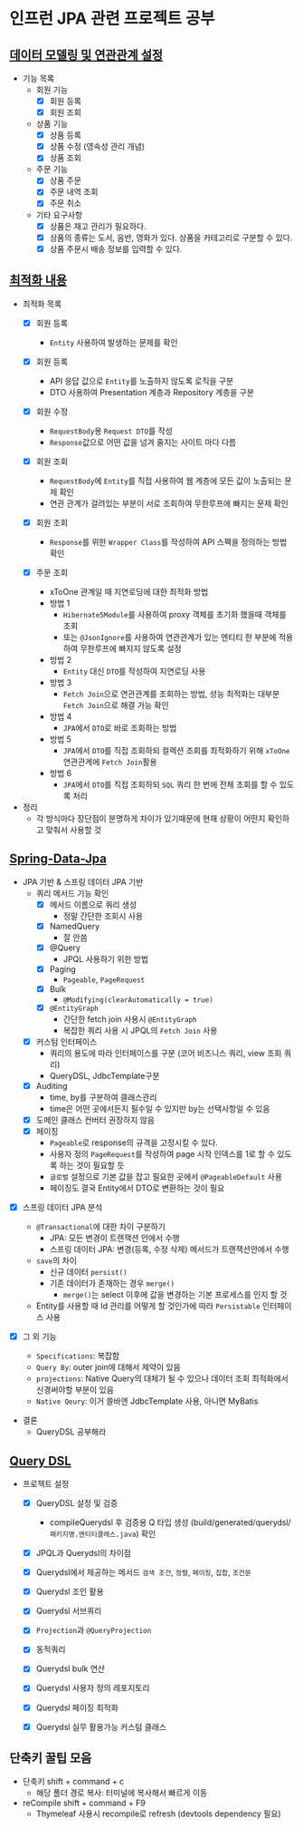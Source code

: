 # 인프런 JPA 관련 프로젝트 공부

## [데이터 모델링 및 연관관계 설정](springboot-jpa-shop/README.md)
- 기능 목록
  - 회원 기능
    - [x] 회원 등록
    - [x] 회원 조회
  - 상품 기능
    - [x] 상품 등록
    - [x] 상품 수정 (영속성 관리 개념)
    - [x] 상품 조회
  - 주문 기능
    - [x] 상품 주문
    - [x] 주문 내역 조회
    - [x] 주문 취소
  - 기타 요구사항
    - [x] 상품은 재고 관리가 필요하다.
    - [x] 상품의 종류는 도서, 음반, 영화가 있다. 상품을 카테고리로 구분할 수 있다.
    - [x] 상품 주문시 배송 정보를 입력할 수 있다.

## [최적화 내용](springboot-jpa-shop-optimize/README.md)

- 최적화 목록
  - [x] 회원 등록
    - `Entity` 사용하여 발생하는 문제를 확인
  - [x] 회원 등록
    - API 응답 값으로 `Entity`를 노출하지 않도록 로직을 구분
    - DTO 사용하여 Presentation 계층과 Repository 계층을 구분
  - [x] 회원 수정 
    - `RequestBody`용 `Request DTO`를 작성 
    - `Response`값으로 어떤 값을 넘겨 줄지는 사이트 마다 다름
  - [x] 회원 조회 
    - `RequestBody`에 `Entity`를 직접 사용하여 웹 계층에 모든 값이 노출되는 문제 확인
    - 연관 관계가 걸려있는 부분이 서로 조회하여 무한루프에 빠지는 문제 확인
  - [x] 회원 조회
    - `Response`를 위한 `Wrapper Class`를 작성하여 API 스펙을 정의하는 방법 확인

  - [x] 주문 조회
    - xToOne 관계일 때 지연로딩에 대한 최적화 방법
    - 방법 1
      - `Hibernate5Module`를 사용하여 proxy 객체를 초기화 했을때 객체를 조회
      - 또는 `@JsonIgnore`를 사용하여 연관관계가 있는 엔티티 한 부분에 적용하여 무한루프에 빠지지 않도록 설정
    - 방법 2
      - `Entity` 대신 `DTO`를 작성하여 지연로딩 사용
    - 방법 3
      - `Fetch Join`으로 연관관계를 조회하는 방법, 성능 최적화는 대부분 `Fetch Join`으로 해결 가능 확인
    - 방법 4
      - `JPA`에서 `DTO`로 바로 조회하는 방법
    - 방법 5
      - `JPA`에서 `DTO`를 직접 조회하되 컬렉션 조회를 최적화하기 위해 `xToOne` 연관관계에 `Fetch Join`활용
    - 방법 6
      - `JPA`에서 `DTO`를 직접 조회하되 `SQL` 쿼리 한 번에 전체 조회를 할 수 있도록 처리

- 정리
  - 각 방식마다 장단점이 분명하게 차이가 있기때문에 현재 상황이 어떤지 확인하고 맞춰서 사용할 것

## [Spring-Data-Jpa](/springboot-jpa-data/README.md)
- JPA 기반 & 스프링 데이터 JPA 기반
  - 쿼리 메서드 기능 확인
    - [x] 메서드 이름으로 쿼리 생성
      - 정말 간단한 조회시 사용
    - [x] NamedQuery
      - 잘 안씀
    - [x] @Query
       - JPQL 사용하기 위한 방법 
    - [x] Paging
        - `Pageable`, `PageRequest`
    - [x] Bulk
        - `@Modifying(clearAutomatically = true)`
    - [x] `@EntityGraph`
      - 간단한 fetch join 사용시 `@EntityGraph`
      - 복잡한 쿼리 사용 시 JPQL의 `Fetch Join` 사용
  - [x] 커스텀 인터페이스
    - 쿼리의 용도에 따라 인터페이스를 구분 (코어 비즈니스 쿼리, view 조회 쿼리)
    - QueryDSL, JdbcTemplate구분
  - [x] Auditing
    - time, by를 구분하여 클래스관리
    - time은 어떤 곳에서든지 필수일 수 있지만 by는 선택사항일 수 있음
  - [x] 도메인 클래스 컨버터 권장하지 않음
  - [x] 페이징
    - `Pageable`로 response의 규격을 고정시킬 수 있다.
    - 사용자 정의 `PageRequest`를 작성하여 page 시작 인덱스를 1로 할 수 있도록 하는 것이 필요할 듯
    - `글로벌` 설정으로 기본 값을 잡고 필요한 곳에서 `@PageableDefault` 사용
    - 페이징도 결국 Entity에서 DTO로 변환하는 것이 필요

- [x] 스프링 데이터 JPA 분석
  - `@Transactional`에 대한 차이 구분하기
    - JPA: 모든 변경이 트랜잭션 안에서 수행
    - 스프링 데이터 JPA: 변경(등록, 수정 삭제) 메서드가 트랜잭션안에서 수행
  - `save`의 차이
    - 신규 데이터 `persist()`
    - 기존 데이터가 존재하는 경우 `merge()`
      - `merge()`는 select 이후에 값을 변경하는 기본 프로세스를 인지 할 것
  - Entity를 사용할 때 Id 관리를 어떻게 할 것인가에 따라 `Persistable` 인터페이스 사용 

- [x] 그 외 기능
  - `Specifications`: 복잡함
  - `Query By`: outer join에 대해서 제약이 있음
  - `projections`: Native Query의 대체가 될 수 있으나 데이터 조회 최적화에서 신경써야할 부분이 있음
  - `Native Qeury`: 이거 쓸바엔 JdbcTemplate 사용, 아니면 MyBatis

- 결론
  - QueryDSL 공부해라

## [Query DSL](springboot-jpa-querydsl/README.md)
- 프로젝트 설정
  - [x] QueryDSL 설정 및 검증
    - compileQuerydsl 후 검증용 Q 타입 생성 (build/generated/querydsl/`패키지명.엔티티클래스.java`) 확인

  - [x] JPQL과 Querydsl의 차이점
  - [x] Querydsl에서 제공하는 메서드 `검색 조건`, `정렬`, `페이징`, `집합`, `조건문`
  - [x] Querydsl 조인 활용
  - [x] Querydsl 서브쿼리
  - [x] `Projection`과 `@QueryProjection`
  - [x] 동적쿼리
  - [x] Querydsl bulk 연산
  - [x] Querydsl 사용자 정의 레포지토리
  - [x] Querydsl 페이징 최적화
  - [x] Querydsl 실무 활용가능 커스텀 클래스

## 단축키 꿀팁 모음
- 단축키 shift + command + c
    - 해당 폴더 경로 복사: 터미널에 복사해서 빠르게 이동
- reCompile shift + command + F9
    - Thymeleaf 사용시 recompile로 refresh (devtools dependency 필요)
